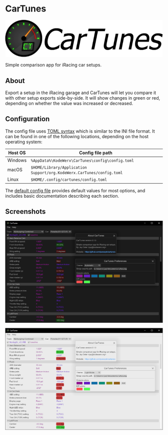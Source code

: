 # CarTunes

![CarTunes Logo](./img/logo.png)

Simple comparison app for iRacing car setups.


## About

Export a setup in the iRacing garage and CarTunes will let you compare it with other setup exports side-by-side. It will show changes in green or red, depending on whether the value was increased or decreased.


## Configuration

The config file uses [TOML syntax](https://toml.io/en/) which is similar to the INI file format. It can be found in one of the following locations, depending on the host operating system:

| Host OS | Config file path                                                      |
|---------|-----------------------------------------------------------------------|
| Windows | `%AppData%\KodeWerx\CarTunes\config\config.toml`                      |
| macOS   | `$HOME/Library/Application Support/org.KodeWerx.CarTunes/config.toml` |
| Linux   | `$HOME/.config/cartunes/config.toml`                                  |

The [default config file](./src/default.toml) provides default values for most options, and includes basic documentation describing each section.


## Screenshots

![Dark Mode Theme](./img/dark-mode.png)

![Light Mode Theme](./img/light-mode.png)
